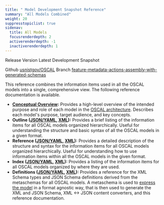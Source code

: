 ```yaml
---
title: " Model Development Snapshot Reference"
summary: "All Models Combined"
weight: 20
suppresstopiclist: true
sidenav:
  title: All Models
  focusrenderdepth: 2
  activerenderdepth: -1
  inactiverenderdepth: 1
---
```


<p><span class="usa-tag">Release Version</span> Latest Development Snapshot</p>
<p><span class="usa-tag">Github</span> <a href="https://github.com/usnistgov/OSCAL">usnistgov/OSCAL</a> <span class="usa-tag">Branch</span> <a href="https://github.com/usnistgov/OSCAL/tree/feature-metadata-actions-assembly-with-generated-schemas">feature-metadata-actions-assembly-with-generated-schemas</a></p>

This reference combines the information items used in all the OSCAL models into a single, comprehensive view. The following reference documentation is available.

- **[Conceptual Overview](/concepts/layer/):** Provides a high-level overview of the intended purpose and role of each model in the [OSCAL architecture](/concepts/layer/). Describes each model's purpose, target audience, and key concepts.
- **Outline ([JSON/YAML](json-outline/), [XML](xml-outline/)):** Provides a brief listing of the information items for all OSCAL models organized hierarchically. Useful for understanding the structure and basic syntax of all the OSCAL models in a given format.
- **Reference ([JSON/YAML](json-reference/), [XML](xml-reference/)):** Provides a detailed description of the structure and syntax for the information items for all OSCAL models organized hierarchically. Useful for understanding how to use information items within all the OSCAL models in the given format.
- **Index ([JSON/YAML](json-index/), [XML](xml-index/)):** Provides a listing of the information items for all OSCAL models organized by where they are used.
- **Definitions ([JSON/YAML](json-definitions/), [XML](xml-definitions/)):** Provides a reference for the XML Schema types and JSON Schema definitions derived from the metaschemas for all OSCAL models. A metaschema is used to [express the model](/concepts/layer/overview/#modeling-approach) in a format agnostic way, that is then used to generate the XML and JSON Schema, XML <-> JSON content converters, and this reference documentation.
